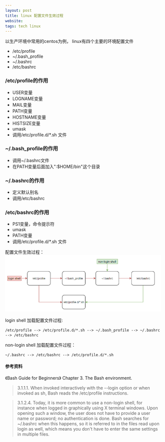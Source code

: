 ```yaml
---
layout: post
title: linux 配置文件生效过程
website: 
tags: tech linux
---
```


以生产环境中常用的centos为例， linux有四个主要的环境配置文件
* /etc/profile
* ~/.bash_profile
* ~/.bashrc
* /etc/bashrc

### /etc/profile的作用
* USER变量
* LOGNAME变量
* MAIL变量
* PATH变量
* HOSTNAME变量
* HISTSIZE变量
* umask
* 调用/etc/profile.d/*.sh 文件

### ~/.bash_profile的作用
* 调用~/.bashrc文件
* 在PATH变量后面加入":$HOME/bin"这个目录 

### ~/.bashrc的作用
* 定义默认别名
* 调用/etc/bashrc 

### /etc/bashrc的作用
* PS1变量，命令提示符
* umask
* PATH变量
* 调用/etc/profile.d/*.sh 文件

配置文件生效过程：
![image](/assets/images/linux.png)

login shell 加载配置文件过程:
```
/etc/profile --> /etc/profile.d/*.sh --> ~/.bash_profile --> ~/.bashrc --> /etc/bashrc
```
non-login shell 加载配置文件过程：
```
~/.bashrc --> /etc/bashrc --> /etc/profile.d/*.sh
```



#### 参考资料
《Bash Guide for Beginners》 Chapter 3. The Bash environment.
>3.1.1.1. When invoked interactively with the --login option or when invoked as sh, Bash reads the /etc/profile instructions.

>3.1.2.4. Today, it is more common to use a non-login shell, for instance when logged in graphically using X terminal windows. Upon opening such a window, the user does not have to provide a user name or password; no authentication is done. Bash searches for ~/.bashrc when this happens, so it is referred to in the files read upon login as well, which means you don't have to enter the same settings in multiple files.